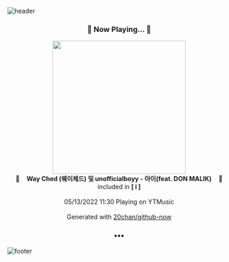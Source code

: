 ![header](https://capsule-render.vercel.app/api?type=wave&height=170&section=header&text=Hi.%20I'm%20SHIFT&fontColor=090707&fontAlignX=45&fontAlignY=65&fontSize=100)

<h3 align="center">🎵 Now Playing... 🎵</h3>
<p align="center">
  <a href="https://music.youtube.com/watch?v=tKFNk6Z_VwM">
    <img width="300" src="https://lh3.googleusercontent.com/ltDmtQpTt-z41MRAgNjc1NMl35I0L3DlCJjUvHSxOFSm9rS6w7gxKubAT7qZiR2taU4zf0GmCtmzTLI0">
  </a>
  <br>
  🎵&nbsp&nbsp&nbsp <b>Way Ched (웨이체드) 및 unofficialboyy - 아이(feat. DON MALIK)</b> &nbsp&nbsp&nbsp🎵
  <br>
  included in <b>[ i ]</b>
  
  <br />
  <br />
  05/13/2022 11:30 Playing on YTMusic
  <br />
  <br />
  Generated with <a href="https://github.com/20chan/github-now">20chan/github-now</a>
</p>

<h3 align="center">•••</h3>

![footer](https://capsule-render.vercel.app/api?type=wave&height=150&section=footer)
